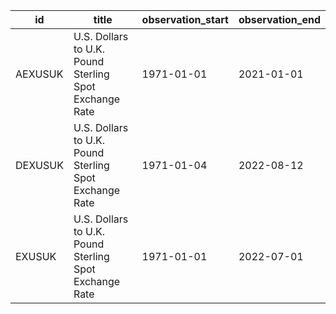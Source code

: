 | id      | title                                                  | observation_start   | observation_end   |
|---------|--------------------------------------------------------|---------------------|-------------------|
| AEXUSUK | U.S. Dollars to U.K. Pound Sterling Spot Exchange Rate | 1971-01-01          | 2021-01-01        |
| DEXUSUK | U.S. Dollars to U.K. Pound Sterling Spot Exchange Rate | 1971-01-04          | 2022-08-12        |
| EXUSUK  | U.S. Dollars to U.K. Pound Sterling Spot Exchange Rate | 1971-01-01          | 2022-07-01        |